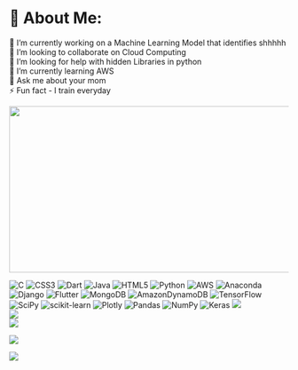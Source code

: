 # 💫 About Me:
🔭 I’m currently working on a Machine Learning Model that identifies shhhhh<br>👯 I’m looking to collaborate on Cloud Computing<br>🤝 I’m looking for help with hidden Libraries in python<br>🌱 I’m currently learning AWS<br>💬 Ask me about your mom<br>⚡ Fun fact - I train everyday
<p align="center"><img src="https://media.giphy.com/media/dWesBcTLavkZuG35MI/giphy.gif" width="600" height="300"  /></p>


![C](https://img.shields.io/badge/c-%2300599C.svg?style=for-the-badge&logo=c&logoColor=white) ![CSS3](https://img.shields.io/badge/css3-%231572B6.svg?style=for-the-badge&logo=css3&logoColor=white) ![Dart](https://img.shields.io/badge/dart-%230175C2.svg?style=for-the-badge&logo=dart&logoColor=white) ![Java](https://img.shields.io/badge/java-%23ED8B00.svg?style=for-the-badge&logo=java&logoColor=white) ![HTML5](https://img.shields.io/badge/html5-%23E34F26.svg?style=for-the-badge&logo=html5&logoColor=white) ![Python](https://img.shields.io/badge/python-3670A0?style=for-the-badge&logo=python&logoColor=ffdd54) ![AWS](https://img.shields.io/badge/AWS-%23FF9900.svg?style=for-the-badge&logo=amazon-aws&logoColor=white) ![Anaconda](https://img.shields.io/badge/Anaconda-%2344A833.svg?style=for-the-badge&logo=anaconda&logoColor=white) ![Django](https://img.shields.io/badge/django-%23092E20.svg?style=for-the-badge&logo=django&logoColor=white) ![Flutter](https://img.shields.io/badge/Flutter-%2302569B.svg?style=for-the-badge&logo=Flutter&logoColor=white) ![MongoDB](https://img.shields.io/badge/MongoDB-%234ea94b.svg?style=for-the-badge&logo=mongodb&logoColor=white) ![AmazonDynamoDB](https://img.shields.io/badge/Amazon%20DynamoDB-4053D6?style=for-the-badge&logo=Amazon%20DynamoDB&logoColor=white) ![TensorFlow](https://img.shields.io/badge/TensorFlow-%23FF6F00.svg?style=for-the-badge&logo=TensorFlow&logoColor=white) ![SciPy](https://img.shields.io/badge/SciPy-%230C55A5.svg?style=for-the-badge&logo=scipy&logoColor=%white) ![scikit-learn](https://img.shields.io/badge/scikit--learn-%23F7931E.svg?style=for-the-badge&logo=scikit-learn&logoColor=white) ![Plotly](https://img.shields.io/badge/Plotly-%233F4F75.svg?style=for-the-badge&logo=plotly&logoColor=white) ![Pandas](https://img.shields.io/badge/pandas-%23150458.svg?style=for-the-badge&logo=pandas&logoColor=white) ![NumPy](https://img.shields.io/badge/numpy-%23013243.svg?style=for-the-badge&logo=numpy&logoColor=white) ![Keras](https://img.shields.io/badge/Keras-%23D00000.svg?style=for-the-badge&logo=Keras&logoColor=white)
![](https://github-readme-stats.vercel.app/api?username=Harishspice&theme=gotham&hide_border=false&include_all_commits=true&count_private=true)<br/>
![](https://github-readme-streak-stats.herokuapp.com/?user=Harishspice&theme=gotham&hide_border=false)<br/>
![](https://github-readme-stats.vercel.app/api/top-langs/?username=Harishspice&theme=gotham&hide_border=false&include_all_commits=true&count_private=true&layout=compact)

![](https://github-profile-trophy.vercel.app/?username=Harishspice&theme=discord&no-frame=false&no-bg=false&margin-w=4)

![](https://quotes-github-readme.vercel.app/api?type=vetical&theme=merko)



<!-- Proudly created with GPRM ( https://gprm.itsvg.in ) -->
